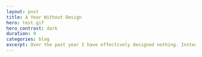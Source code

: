 ```yaml
---
layout: post
title: A Year Without Design
hero: test.gif
hero_contrast: dark
duration: 9
categories: blog
excerpt: Over the past year I have effectively designed nothing. Instead I spent that time programming.
---
```

